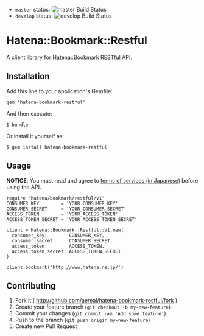  * `master` status: ![master Build Status](https://travis-ci.org/aereal/hatena-bookmark-restful.png?branch=master)
 * `develop` status: ![develop Build Status](https://travis-ci.org/aereal/hatena-bookmark-restful.png?branch=develop)

# Hatena::Bookmark::Restful

A client library for [Hatena::Bookmark RESTful API](http://developer.hatena.ne.jp/ja/documents/bookmark/apis/rest).

## Installation

Add this line to your application's Gemfile:

    gem 'hatena-bookmark-restful'

And then execute:

    $ bundle

Or install it yourself as:

    $ gem install hatena-bookmark-restful

## Usage

**NOTICE**: You must read and agree to [terms of services (in Japanese)](http://developer.hatena.ne.jp/ja/license) before using the API.

```
require 'hatena/bookmark/restful/v1'
CONSUMER_KEY        = 'YOUR_CONSUMER_KEY'
CONSUMER_SECRET     = 'YOUR_CONSUMER_SECRET'
ACCESS_TOKEN        = 'YOUR_ACCESS_TOKEN'
ACCESS_TOKEN_SECRET = 'YOUR_ACCESS_TOKEN_SECRET'

client = Hatena::Bookmark::Restful::V1.new(
  consumer_key:        CONSUMER_KEY,
  consumer_secret:     CONSUMER_SECRET,
  access_token:        ACCESS_TOKEN,
  access_token_secret: ACCESS_TOKEN_SECRET
)

client.bookmark('http://www.hatena.ne.jp/')
```

## Contributing

1. Fork it ( http://github.com/aereal/hatena-bookmark-restful/fork )
2. Create your feature branch (`git checkout -b my-new-feature`)
3. Commit your changes (`git commit -am 'Add some feature'`)
4. Push to the branch (`git push origin my-new-feature`)
5. Create new Pull Request
